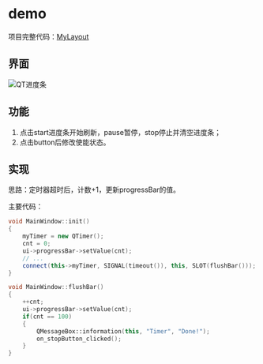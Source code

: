# demo

项目完整代码：[MyLayout](https://github.com/ww1820/QtDemo/tree/main/MyTimer)

## 界面

![QT进度条](https://blog-1312962011.cos.ap-nanjing.myqcloud.com/imgs/20230530173351.png)

## 功能

1. 点击start进度条开始刷新，pause暂停，stop停止并清空进度条；
2. 点击button后修改使能状态。

## 实现

思路：定时器超时后，计数+1，更新progressBar的值。

主要代码：

```c++
void MainWindow::init()
{
    myTimer = new QTimer();
    cnt = 0;
    ui->progressBar->setValue(cnt);
    // ...
    connect(this->myTimer, SIGNAL(timeout()), this, SLOT(flushBar()));
}

void MainWindow::flushBar()
{
    ++cnt;
    ui->progressBar->setValue(cnt);
    if(cnt == 100)
    {
        QMessageBox::information(this, "Timer", "Done!");
        on_stopButton_clicked();
    }
}
```
